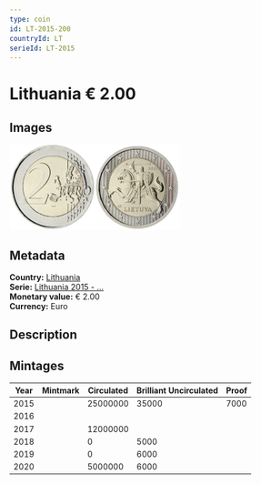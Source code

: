 ```yaml
---
type: coin
id: LT-2015-200
countryId: LT
serieId: LT-2015
---
```


# Lithuania € 2.00

## Images

<img src="../../../Images/common-2007-200.png" height="150" alt="Front image"><img src="Images/lithuania-2015-200.png" height="150" alt="Back image">

## Metadata

**Country:** [Lithuania](../index.md)\
**Serie:** [Lithuania 2015 - ...](index.md)\
**Monetary value:** € 2.00\
**Currency:** Euro

## Description


## Mintages

| Year | Mintmark | Circulated | Brilliant Uncirculated | Proof |
| ---- | -------- | ---------- | ---------------------- | ----- |
| 2015 |  | 25000000| 35000 | 7000 |
| 2016 |  | |  |  |
| 2017 |  | 12000000|  |  |
| 2018 |  | 0| 5000 |  |
| 2019 |  | 0| 6000 |  |
| 2020 |  | 5000000| 6000 |  |
